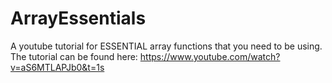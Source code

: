 # ArrayEssentials
A youtube tutorial for ESSENTIAL array functions that you need to be using.
The tutorial can be found here: https://www.youtube.com/watch?v=aS6MTLAPJb0&t=1s
